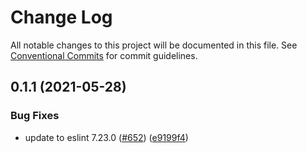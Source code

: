 # Change Log

All notable changes to this project will be documented in this file.
See [Conventional Commits](https://conventionalcommits.org) for commit guidelines.

## 0.1.1 (2021-05-28)


### Bug Fixes

* update to eslint 7.23.0 ([#652](https://github.com/Agoric/agoric-sdk/issues/652)) ([e9199f4](https://github.com/Agoric/agoric-sdk/commit/e9199f41c511b5df10593d931febdd90693b011a))
